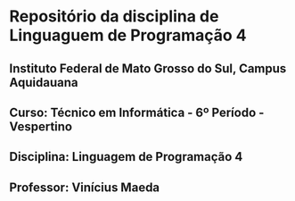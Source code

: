 # Repositório da disciplina de Linguaguem de Programação 4

## Instituto Federal de Mato Grosso do Sul, Campus Aquidauana
## Curso: Técnico em Informática - 6º Período - Vespertino
## Disciplina: Linguagem de Programação 4
## Professor: Vinícius Maeda

